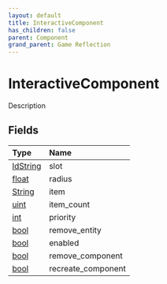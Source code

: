 ```yaml
---
layout: default
title: InteractiveComponent
has_children: false
parent: Component
grand_parent: Game Reflection
---
```

# InteractiveComponent
Description 

## Fields

| Type | Name |
|:----------|:--------------|
| [IdString](/riftbreaker-wiki/docs/game-reflection/components/id_string/) | slot |
| [float](/riftbreaker-wiki/docs/game-reflection/components/float/) | radius |
| [String](/riftbreaker-wiki/docs/game-reflection/components/string/) | item |
| [uint](/riftbreaker-wiki/docs/game-reflection/components/uint/) | item_count |
| [int](/riftbreaker-wiki/docs/game-reflection/enums/int/) | priority |
| [bool](/riftbreaker-wiki/docs/game-reflection/components/bool/) | remove_entity |
| [bool](/riftbreaker-wiki/docs/game-reflection/components/bool/) | enabled |
| [bool](/riftbreaker-wiki/docs/game-reflection/components/bool/) | remove_component |
| [bool](/riftbreaker-wiki/docs/game-reflection/components/bool/) | recreate_component |

